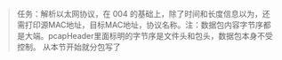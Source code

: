 > 任务：解析以太网协议，在 004 的基础上，除了时间和长度信息以为，还需打印源MAC地址，目标MAC地址，协议名称。注：数据包内容字节序都是大端。pcapHeader里面标明的字节序是文件头和包头，数据包本身不受控制。 
从本节开始就分包写了
